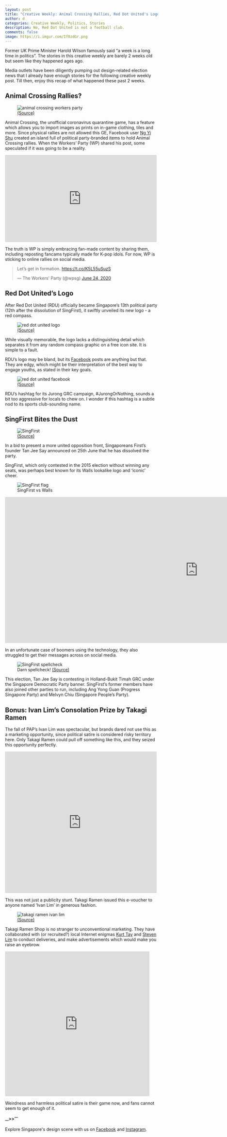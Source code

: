 ```yaml
---
layout: post
title: "Creative Weekly: Animal Crossing Rallies, Red Dot United's Logo, SingFirst's Dissolution, Ivan Lim's Consolation Prize"
author: d
categories: Creative Weekly, Politics, Stories
description: No, Red Dot United is not a football club.
comments: false
image: https://i.imgur.com/If0zdGr.png
---
```


Former UK Prime Minister Harold Wilson famously said “a week is a long time in politics”. The stories in this creative weekly are barely 2 weeks old but seem like they happened ages ago. 

Media outlets have been diligently pumping out design-related election news that I already have enough stories for the following creative weekly post. Till then, enjoy this recap of what happened these past 2 weeks.

<h2>Animal Crossing Rallies?</h2>

<figure>
<img src="https://i.imgur.com/piHGVfp.jpg" alt="animal crossing workers party">
<figcaption><a href="https://www.facebook.com/photo.php?fbid=10213941023758920" target="_blank">(Source)</a></figcaption>
</figure>

Animal Crossing, the unofficial coronavirus quarantine game, has a feature which allows you to import images as prints on in-game clothing, tiles and more. Since physical rallies are not allowed this GE, Facebook user <a href="https://www.facebook.com/photo.php?fbid=10213941018318784&set=a.1349110907041" target="_blank">Ng Yi Shu</a> created an island full of political party-branded items to hold Animal Crossing rallies. When the Workers’ Party (WP) shared his post, some speculated if it was going to be a reality.

<iframe src="https://www.facebook.com/plugins/post.php?href=https%3A%2F%2Fwww.facebook.com%2Fphoto.php%3Ffbid%3D10213941018318784%26set%3Da.1349110907041%26type%3D3&width=500" width="500" height="286" style="border:none;overflow:hidden" scrolling="no" frameborder="0" allowTransparency="true" allow="encrypted-media"></iframe>

The truth is WP is simply embracing fan-made content by sharing them, including reposting fancams typically made for K-pop idols. For now, WP is sticking to online rallies on social media. 

<blockquote class="twitter-tweet"><p lang="en" dir="ltr">Let’s get in formation. <a href="https://t.co/K5L55uSuzS">https://t.co/K5L55uSuzS</a></p>&mdash; The Workers&#39; Party (@wpsg) <a href="https://twitter.com/wpsg/status/1275603663696715778?ref_src=twsrc%5Etfw">June 24, 2020</a></blockquote> <script async src="https://platform.twitter.com/widgets.js" charset="utf-8"></script>

<h2>Red Dot United’s Logo</h2>
After Red Dot United (RDU) officially became Singapore’s 13th political party (12th after the dissolution of SingFirst), it swiftly unveiled its new logo - a red compass. 

<figure>
<img src="https://i.imgur.com/Se98SbX.jpg" alt="red dot united logo">
<figcaption><a href="https://www.facebook.com/reddotunitedsg/photos/a.100134941732967/120843749662086" target="_blank">(Source)</a></figcaption>
</figure>

While visually memorable, the logo lacks a distinguishing detail which separates it from any random compass graphic on a free icon site. It is simple to a fault. 

RDU’s logo may be bland, but its <a href="https://www.facebook.com/reddotunitedsg/" target="_blank">Facebook</a> posts are anything but that. They are edgy, which might be their interpretation of the best way to engage youths, as stated in their key goals. 

<figure>
<img src="https://i.imgur.com/DBpKHjX.png" alt="red dot united facebook">
<figcaption><a href="https://www.facebook.com/reddotunitedsg/photos/a.100134941732967/120843749662086" target="_blank">(Source)</a></figcaption>
</figure>

RDU’s hashtag for its Jurong GRC campaign, #JurongOrNothing, sounds a bit too aggressive for locals to chew on. I wonder if this hashtag is a subtle nod to its sports club-sounding name.

<h2>SingFirst Bites the Dust</h2>

<figure>
<img src="https://i.imgur.com/iShJQqJ.jpg" alt="SingFirst">
<figcaption><a href="https://www.straitstimes.com/politics/ge2020-singfirst-leader-tan-jee-say-announces-dissolution-of-party" target="_blank">(Source)</a></figcaption>
</figure>

In a bid to present a more united opposition front, Singaporeans First’s founder Tan Jee Say announced on 25th June that he has dissolved the party. 

SingFirst, which only contested in the 2015 election without winning any seats, was perhaps best known for its Walls lookalike logo and ‘iconic’ cheer. 

<figure>
<img src="https://i.imgur.com/lcuAAue.png" alt="SingFirst flag">
<figcaption>SingFirst vs Walls</figcaption>
</figure>

<div class="video-responsive"><iframe width="1269" height="480" src="https://www.youtube.com/embed/MJexAAwE_-Y" frameborder="0" allow="accelerometer; autoplay; encrypted-media; gyroscope; picture-in-picture" allowfullscreen></iframe></div>

In an unfortunate case of boomers using the technology, they also struggled to get their messages across on social media. 

<figure>
<img src="https://i.imgur.com/HQWlv1D.jpg" alt="SingFirst spellcheck">
<figcaption>Darn spellcheck! <a href="https://www.facebook.com/SingaporeansFirst/photos/a.538165226320344/674064246063774" target="_blank">(Source)</a></figcaption>
</figure>

This election, Tan Jee Say is contesting in Holland-Bukit Timah GRC under the Singapore Democratic Party banner. SingFirst’s former members have also joined other parties to run, including Ang Yong Guan (Progress Singapore Party) and Melvyn Chiu (Singapore People’s Party).

<h2>Bonus: Ivan Lim’s Consolation Prize by Takagi Ramen</h2>

The fall of PAP’s Ivan Lim was spectacular, but brands dared not use this as a marketing opportunity, since political satire is considered risky territory here. Only Takagi Ramen could pull off something like this, and they seized this opportunity perfectly.

<iframe src="https://www.facebook.com/plugins/post.php?href=https%3A%2F%2Fwww.facebook.com%2Ftakagiramenshop%2Fphotos%2Fa.520468814776298%2F1591546831001819%2F%3Ftype%3D3&width=500" width="500" height="465" style="border:none;overflow:hidden" scrolling="no" frameborder="0" allowTransparency="true" allow="encrypted-media"></iframe> 

This was not just a publicity stunt. Takagi Ramen issued this e-voucher to anyone named ‘Ivan Lim’ in generous fashion.

<figure>
<img src="https://i.imgur.com/MM6l09U.jpg" alt="takagi ramen ivan lim">
<figcaption><a href="https://www.straitstimes.com/politics/ge2020-singfirst-leader-tan-jee-say-announces-dissolution-of-party" target="_blank">(Source)</a></figcaption>
</figure>

Takagi Ramen Shop is no stranger to unconventional marketing. They have collaborated with (or recruited?) local Internet enigmas <a href="https://www.facebook.com/takagiramenshop/videos/2341957082566481/" target="_blank">Kurt Tay</a> and <a href="https://www.facebook.com/takagiramenshop/posts/-what-is-steven-lim-kor-kor-doing-with-our-take-away-orders-is-he-now-doing-grab/1517848675038302/" target="_blank">Steven Lim</a> to conduct deliveries, and make advertisements which would make you raise an eyebrow. 

<iframe src="https://www.facebook.com/plugins/video.php?href=https%3A%2F%2Fwww.facebook.com%2Ftakagiramenshop%2Fvideos%2F820692005120897%2F&show_text=0&width=476" width="476" height="476" style="border:none;overflow:hidden" scrolling="no" frameborder="0" allowTransparency="true" allowFullScreen="true"></iframe>

Weirdness and harmless political satire is their game now, and fans cannot seem to get enough of it. 


<strong><sub>—</sub>><sub></sub>><sup>—</sup></strong>

Explore Singapore's design scene with us on <a href="https://www.facebook.com/designinsingapore/">Facebook</a> and <a href="https://www.instagram.com/designinsingapore/">Instagram</a>. 
